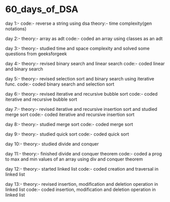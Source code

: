 # 60_days_of_DSA
day 1:- code:- reverse a string using dsa 
        theory:- time complexity(gen notations)

day 2:- theory:- array as adt 
        code:- coded an array using classes as an adt        

day 3:- theory:- studied time and space complexity and 
        solved some questions from geeksforgeek

day 4:- theory:- revised binary search and linear search
        code:- coded linear and binary search

day 5:- theory:- revised selection sort and binary search using
        iterative func.
        code:- coded binary search and selection sort

day 6:- theory:- revised iterative and recursive bubble sort
        code:- coded iterative and recursive bubble sort

day 7:- theory:- revised iterative and recursive insertion sort
                and studied merge sort 
        code:- coded iterative and recursive insertion sort

day 8:- theory:- studied merge sort 
        code:- coded merge sort 

day 9:- theory:- studied quick sort 
        code:- coded quick sort 

day 10:- theory:- studied divide and conquer

day 11:- theory:- finished divide and conquer theorem
         code:- coded a prog to max and min values of an array
                using div and conquer theorem

day 12:- theory:- started linked list 
         code:- coded creation and traversal in linked list  
        
day 13:- theory:- revised insertion, modification and deletion operation in linked list
         code:- coded insertion, modification and deletion operation in linked list